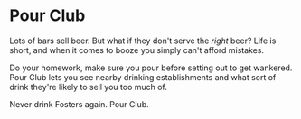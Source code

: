 # Pour Club

Lots of bars sell beer. But what if they don't serve the _right_ beer? Life is short, and when it comes to booze you simply can't afford mistakes.

Do your homework, make sure you pour before setting out to get wankered. Pour Club lets you see nearby drinking establishments and what sort of drink they're likely to sell you too much of.

Never drink Fosters again. Pour Club.
